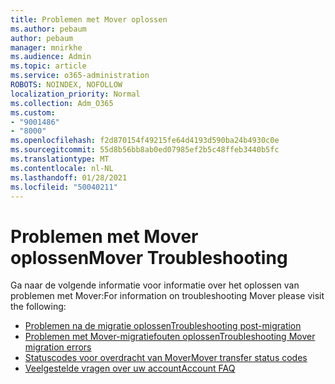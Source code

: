 ```yaml
---
title: Problemen met Mover oplossen
ms.author: pebaum
author: pebaum
manager: mnirkhe
ms.audience: Admin
ms.topic: article
ms.service: o365-administration
ROBOTS: NOINDEX, NOFOLLOW
localization_priority: Normal
ms.collection: Adm_O365
ms.custom:
- "9001486"
- "8000"
ms.openlocfilehash: f2d870154f49215fe64d4193d590ba24b4930c0e
ms.sourcegitcommit: 55d8b56bb8ab0ed07985ef2b5c48ffeb3440b5fc
ms.translationtype: MT
ms.contentlocale: nl-NL
ms.lasthandoff: 01/28/2021
ms.locfileid: "50040211"
---
```

# <a name="mover-troubleshooting"></a><span data-ttu-id="ec497-102">Problemen met Mover oplossen</span><span class="sxs-lookup"><span data-stu-id="ec497-102">Mover Troubleshooting</span></span>

<span data-ttu-id="ec497-103">Ga naar de volgende informatie voor informatie over het oplossen van problemen met Mover:</span><span class="sxs-lookup"><span data-stu-id="ec497-103">For information on troubleshooting Mover please visit the following:</span></span>

- [<span data-ttu-id="ec497-104">Problemen na de migratie oplossen</span><span class="sxs-lookup"><span data-stu-id="ec497-104">Troubleshooting post-migration</span></span>](https://docs.microsoft.com/sharepointmigration/mover-post-migration-troubleshooting)  
- [<span data-ttu-id="ec497-105">Problemen met Mover-migratiefouten oplossen</span><span class="sxs-lookup"><span data-stu-id="ec497-105">Troubleshooting Mover migration errors</span></span>](https://docs.microsoft.com/sharepointmigration/mover-error-faq)  
- [<span data-ttu-id="ec497-106">Statuscodes voor overdracht van Mover</span><span class="sxs-lookup"><span data-stu-id="ec497-106">Mover transfer status codes</span></span>](https://docs.microsoft.com/sharepointmigration/mover-transfer-status-codes)
- [<span data-ttu-id="ec497-107">Veelgestelde vragen over uw account</span><span class="sxs-lookup"><span data-stu-id="ec497-107">Account FAQ</span></span>](https://docs.microsoft.com/sharepointmigration/mover-account-faq)
